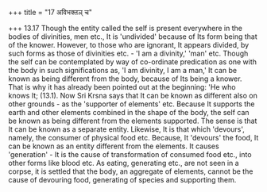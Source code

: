 +++
title = "17 अविभक्तञ् च"

+++
13.17 Though the entity called the self is present everywhere in the
bodies of divinities, men etc., It is 'undivided' because of Its form
being that of the knower. However, to those who are ignorant, It appears
divided, by such forms as those of divinities etc. - 'I am a divinity,'
'man' etc. Though the self can be contemplated by way of co-ordinate
predication as one with the body in such significations as, 'I am
divinity, I am a man,' It can be known as being different from the body,
because of Its being a knower. That is why it has already been pointed
out at the beginning: 'He who knows It; (13.1). Now Sri Krsna says that
It can be known as different also on other grounds - as the 'supporter
of elements' etc. Because It supports the earth and other elements
combined in the shape of the body, the self can be known as being
different from the elements supported. The sense is that It can be known
as a separate entity. Likewise, It is that which 'devours', namely, the
consumer of physical food etc. Because, It 'devours' the food, It can be
known as an entity different from the elements. It causes 'generation' -
It is the cause of transformation of consumed food etc., into other
forms like blood etc. As eating, generating etc., are not seen in a
corpse, it is settled that the body, an aggregate of elements, cannot be
the cause of devouring food, generating of species and supporting them.

